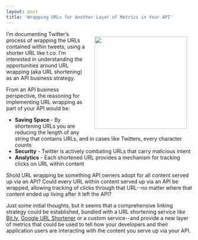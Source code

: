 ```yaml
---
layout: post
title: 'Wrapping URLs for Another Layer of Metrics in Your API'
---
```

<p><img style="padding: 15px;" src="http://kinlane-productions.s3.amazonaws.com/api-evangelist/url-wrapping-metrics.png" alt="" width="250" align="right" /></p>
<p>I&rsquo;m documenting Twitter&rsquo;s process of wrapping the URLs contained within tweets, using a shorter URL like t.co.  I&rsquo;m interested in understanding the opportunities around URL wrapping (aka URL shortening) as an API business strategy.</p>
<p>From an API business perspective, the reasoning for implementing URL wrapping as part of your API would be:</p>
<ul class="mainlist">
<li><strong>Saving Space </strong>- By shortening URLs you are reducing the length of any string that contains URLs, and in cases like Twitters, every character counts</li>
<li><strong>Security</strong> - Twitter is actively combating URLs that carry malicious intent</li>
<li><strong>Analytics</strong> - Each shortened URL provides a mechanism for tracking clicks on URL within content</li>
</ul>
<p>Shold URL wrapping be something API owners adopt for all content served up via an API?  Could every URL within content served up via an API be wrapped, allowing tracking of clicks through that URL--no matter where that content ended up living after it left the API?</p>
<p>Just some initial thoughts, but it seems that a comprehensive linking strategy could be established, bundled with a URL shortening service like <a href="https://bitly.com/">Bit.ly</a>, <a href="http://goo.gl/">Google URL Shortener</a> or a custom service--and provide a new layer of metrics that could be used to tell how your developers and their application users are interacting with the content you serve up via your API.</p>